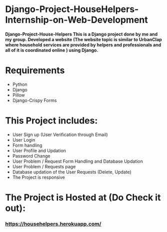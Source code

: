 # Django-Project-HouseHelpers-Internship-on-Web-Development

#### Django-Project-House-Helpers This is a Django project done by me and my group. Developed a website (The website topic is similar to UrbanClap where household services are provided by helpers and professionals and all of it is coordinated online ) using Django.

# Requirements 
* Python
* Django
* Pillow
* Django-Crispy Forms

# This Project includes: 
* User Sign up (User Verification through Email)
* User Login
* Form handling
* User Profile and Updation
* Password Change
* User Problem / Request Form Handling and Database Updation
* User Problem / Requests page
* Database updation of the User Requests (Delete, Update)
* The Project is responsive

# The Project is Hosted at (Do Check it out):
### https://househelpers.herokuapp.com/
